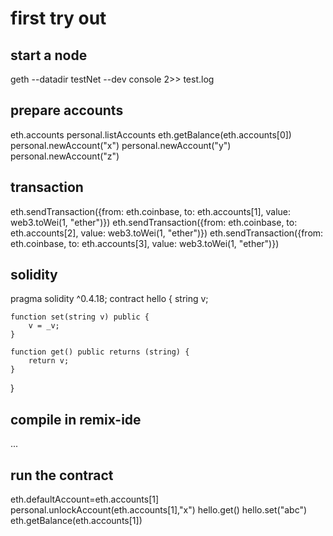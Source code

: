 # first try out
## start a node
geth --datadir testNet --dev console 2>> test.log
## prepare accounts
eth.accounts
personal.listAccounts
eth.getBalance(eth.accounts[0])
personal.newAccount("x")
personal.newAccount("y")
personal.newAccount("z")
## transaction
eth.sendTransaction({from: eth.coinbase, to: eth.accounts[1], value: web3.toWei(1, "ether")})
eth.sendTransaction({from: eth.coinbase, to: eth.accounts[2], value: web3.toWei(1, "ether")})
eth.sendTransaction({from: eth.coinbase, to: eth.accounts[3], value: web3.toWei(1, "ether")})
## solidity
pragma solidity ^0.4.18;
contract hello {
    string v;
    
    function set(string v) public {
        v = _v;
    }

    function get() public returns (string) {
        return v;
    }
}
## compile in remix-ide
  ...
## run the contract
eth.defaultAccount=eth.accounts[1]
personal.unlockAccount(eth.accounts[1],"x")
hello.get()
hello.set("abc")
eth.getBalance(eth.accounts[1])
